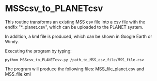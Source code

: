 # MSScsv_to_PLANETcsv

This routine transforms an existing MSS csv file into a csv file with the endfix "*_planet.csv", which can be uploaded to the PLANET system. 

In addition, a kml file is produced, which can be shown in Google Earth or Windy. 

Executing the program by typing: 

```python MSScsv_to_PLANETcsv.py /path_to_MSS_csv_file/MSS_file.csv```

The program will produce the following files:
MSS_file_planet.csv and MSS_file.kml
